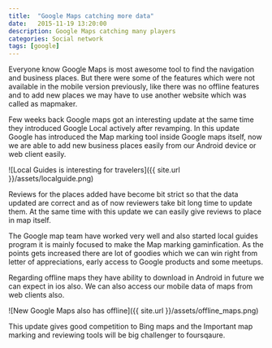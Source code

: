 ```yaml
---
title:  "Google Maps catching more data"
date:   2015-11-19 13:20:00
description: Google Maps catching many players
categories: Social network
tags: [google]
---
```

Everyone know Google Maps is most awesome tool to find the navigation and business places. But there were some of the features which were not available in the mobile version previously, like there was no offline features and to add new places we may have to use another website which was called as mapmaker.

Few weeks back Google maps got an interesting update at the same time they introduced Google Local actively after revamping. In this update Google has introduced the Map marking tool inside Google maps itself, now we are able to add new business places easily from our Android device or web client easily. 

![Local Guides is interesting for travelers]({{ site.url }}/assets/localguide.png)

Reviews for the places added have become bit strict so that the data updated are correct and as of now reviewers take bit long time to update them. At the same time with this update we can easily give reviews to place in map itself.

The Google map team have worked very well and also started local guides program it is mainly focused to make the Map marking gaminfication. As the points gets increased there are lot of goodies which we can win right from letter of appreciations, early access to Google products and some meetups.

Regarding offline maps they have ability to download in Android in future we can expect in ios also. We can also access our mobile data of maps from web clients also.

![New Google Maps also has offline]({{ site.url }}/assets/offline_maps.png)

This update gives good competition to Bing maps and the Important map marking and reviewing tools will be big challenger  to foursqaure.


